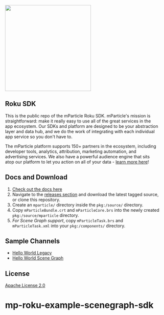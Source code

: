 <img src="https://static.mparticle.com/sdk/mp_logo_black.svg" width="280">

## Roku SDK

This is the public repo of the mParticle Roku SDK. mParticle's mission is straightforward: make it really easy to use all of the great services in the app ecosystem. Our SDKs and platform are designed to be your abstraction layer and data hub, and we do the work of integrating with each individual app service so you don't have to.

The mParticle platform supports 150+ partners in the ecosystem, including developer tools, analytics, attribution, marketing automation, and advertising services. We also have a powerful audience engine that sits atop our platform to let you action on all of your data - [learn more here](https://www.mparticle.com)!

## Docs and Download

1. [Check out the docs here](http://docs.mparticle.com/developers/sdk/roku/getting-started/)
2. Navigate to the [releases section](https://github.com/mParticle/mparticle-roku-sdk/releases) and download the latest tagged source, or clone this repository.
3. Create an `mparticle/` directory inside the `pkg:/source/` directory.
4. Copy `mParticleBundle.crt` and `mParticleCore.brs` into the newly created `pkg:/source/mparticle` directory.
5. *For Scene Graph support*, copy `mParticleTask.brs` and `mParticleTask.xml` into your `pkg:/components/` directory.

## Sample Channels

- [Hello World Legacy](https://github.com/mParticle/mparticle-roku-sdk/tree/master/example-legacy-sdk)
- [Hello World Scene Graph](https://github.com/mParticle/mparticle-roku-sdk/tree/master/example-legacy-sdk)

## License

[Apache License 2.0](http://www.apache.org/licenses/LICENSE-2.0)
# mp-roku-example-scenegraph-sdk
